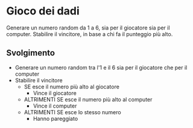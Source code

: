 # Gioco dei dadi

Generare un numero random da 1 a 6, sia per il giocatore sia per il computer.
Stabilire il vincitore, in base a chi fa il punteggio più alto.

## Svolgimento

- Generare un numero random tra l'1 e il 6 sia per il giocatore che per il computer
- Stabilire il vincitore
  - SE esce il numero più alto al giocatore
      - Vince il giocatore
  - ALTRIMENTI SE esce il numero più alto al computer
      - Vince il computer
  - ALTRIMENTI SE esce lo stesso numero
      - Hanno pareggiato
